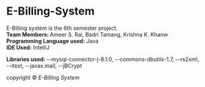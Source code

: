 # E-Billing-System
E-Billing system is the 6th semester project. </br>
<strong>Team Members: </strong> Ameer S. Rai, Badri Tamang, Krishna K. Khanw </br>
<strong>Programming Language used:</strong> Java</br>
<strong>IDE Used:</strong> IntelliJ </br>

<strong> Libraries used: </strong>
--mysql-connector-j-8.1.0,
--commons-dbutils-1.7,
--rs2xml,
--itext,
--javax.mail,
--jBCrypt


copyright &copy; <em>E-Billing System</em>
